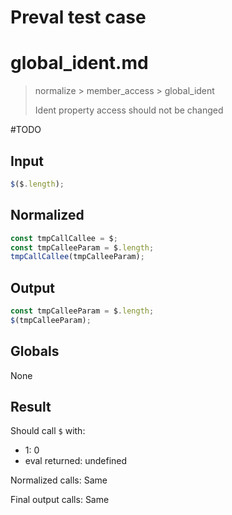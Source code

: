 # Preval test case

# global_ident.md

> normalize > member_access > global_ident
>
> Ident property access should not be changed

#TODO

## Input

`````js filename=intro
$($.length);
`````

## Normalized

`````js filename=intro
const tmpCallCallee = $;
const tmpCalleeParam = $.length;
tmpCallCallee(tmpCalleeParam);
`````

## Output

`````js filename=intro
const tmpCalleeParam = $.length;
$(tmpCalleeParam);
`````

## Globals

None

## Result

Should call `$` with:
 - 1: 0
 - eval returned: undefined

Normalized calls: Same

Final output calls: Same
